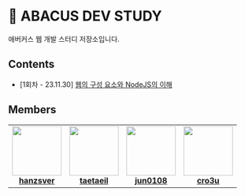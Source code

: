 # 📝 ABACUS DEV STUDY

애버커스 웹 개발 스터디 저장소입니다.

## Contents

- [1회차 - 23.11.30] [웹의 구성 요소와 NodeJS의 이해](https://github.com/hanzsver/abacus-dev-study/blob/main/01.%20web/collate.md)

## Members

<table>
	<tr>
		<td align="center">
			<a href="https://github.com/hanzsver">
				<img src="https://avatars.githubusercontent.com/u/146055547?v=4" width="100px;" alt=""/>
				<br />
				<b>hanzsver</b>
			</a>
		</td>
		<td align="center">
			<a href="https://github.com/taetaeil">
				<img src="https://avatars.githubusercontent.com/u/106569134?v=4" width="100px;" alt=""/>
				<br />
				<b>taetaeil</b>
			</a>
		</td>
		<td align="center">
			<a href="https://github.com/jun0108">
				<img src="https://avatars.githubusercontent.com/u/96496496?v=4" width="100px;" alt=""/>
				<br />
				<b>jun0108</b>
			</a>
		</td>
		<td align="center">
			<a href="https://github.com/cro3u">
				<img src="https://avatars.githubusercontent.com/u/148185835?v=4" width="100px;" alt=""/>
				<br />
				<b>cro3u</b>
			</a>
		</td>
